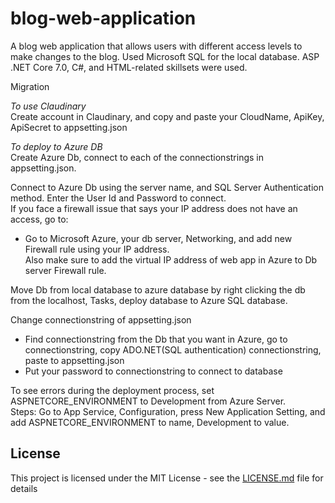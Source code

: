 # blog-web-application
A blog web application that allows users with different access levels to make changes to the blog. Used Microsoft SQL for the local database. ASP .NET Core 7.0, C#, and HTML-related skillsets were used.  

Migration


*To use Claudinary*  
Create account in Claudinary, and copy and paste your CloudName, ApiKey, ApiSecret to appsetting.json  

*To deploy to Azure DB*  
Create Azure Db, connect to each of the connectionstrings in appsetting.json.  

Connect to Azure Db using the server name, and SQL Server Authentication method. Enter the User Id and Password to connect.  
If you face a firewall issue that says your IP address does not have an access, go to:  
- Go to Microsoft Azure, your db server, Networking, and add new Firewall rule using your IP address.  
Also make sure to add the virtual IP address of web app in Azure to Db server Firewall rule.  

Move Db from local database to azure database by right clicking the db from the localhost, Tasks, deploy database to Azure SQL database.  

Change connectionstring of appsetting.json  
- Find connectionstring from the Db that you want in Azure, go to connectionstring, copy ADO.NET(SQL authentication) connectionstring, paste to appsetting.json  
- Put your password to connectionstring to connect to database  

To see errors during the deployment process, set ASPNETCORE_ENVIRONMENT to Development from Azure Server.   
Steps: Go to App Service, Configuration, press New Application Setting, and add ASPNETCORE_ENVIRONMENT to name, Development to value.  

## License

This project is licensed under the MIT License - see the [LICENSE.md](LICENSE.md) file for details

